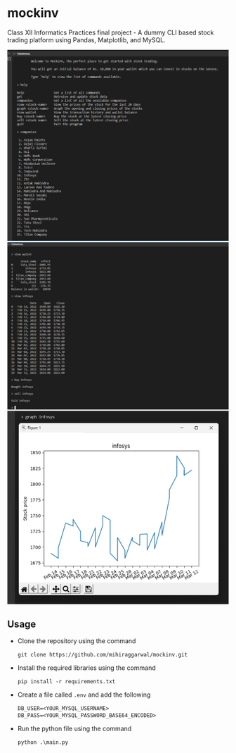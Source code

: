 # mockinv

Class XII Informatics Practices final project - A dummy CLI based stock trading platform using Pandas, Matplotlib, and MySQL.

![Demo one](./assets/one.png)
![Demo two](./assets/two.png)
![Demo three](./assets/three.png)

## Usage

- Clone the repository using the command
  
  ```
  git clone https://github.com/mihiraggarwal/mockinv.git
  ```

- Install the required libraries using the command
  
  ```
  pip install -r requirements.txt
  ```

- Create a file called `.env` and add the following
  
  ```
  DB_USER=<YOUR_MYSQL_USERNAME>
  DB_PASS=<YOUR_MYSQL_PASSWORD_BASE64_ENCODED>
  ```

- Run the python file using the command
  
  ```
  python .\main.py
  ```
